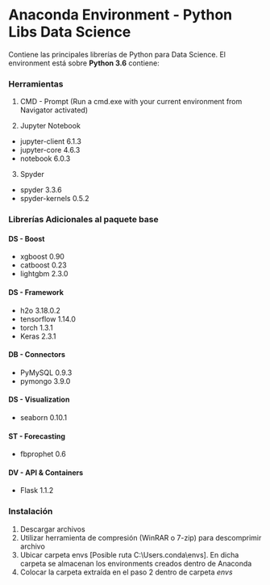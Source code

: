 # Anaconda Environment - Python Libs Data Science

Contiene las principales librerías de Python para Data Science. El environment está sobre **Python 3.6** contiene:

### Herramientas
1. CMD - Prompt (Run a cmd.exe with your current environment from Navigator activated)

2. Jupyter Notebook
  * jupyter-client 6.1.3
  * jupyter-core 4.6.3
  * notebook 6.0.3
  
3. Spyder
  * spyder 3.3.6 
  * spyder-kernels 0.5.2


### Librerías Adicionales al paquete base

#### DS - Boost
* xgboost 0.90
* catboost 0.23
* lightgbm 2.3.0

#### DS - Framework
* h2o 3.18.0.2
* tensorflow 1.14.0
* torch 1.3.1
* Keras 2.3.1

#### DB - Connectors
* PyMySQL 0.9.3
* pymongo 3.9.0

#### DS - Visualization
* seaborn 0.10.1

#### ST - Forecasting
* fbprophet 0.6

#### DV - API & Containers
* Flask 1.1.2

### Instalación
1. Descargar archivos
2. Utilizar herramienta de compresión (WinRAR o 7-zip) para descomprimir archivo
3. Ubicar carpeta envs [Posible ruta C:\Users\.conda\envs]. En dicha carpeta se almacenan los environments creados dentro de Anaconda
4. Colocar la carpeta extraída en el paso 2 dentro de carpeta *envs*

